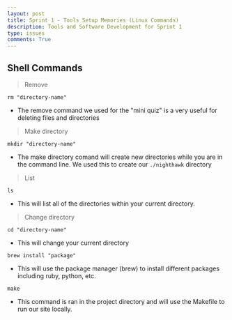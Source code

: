 ```yaml
---
layout: post
title: Sprint 1 - Tools Setup Memories (Linux Commands)
description: Tools and Software Development for Sprint 1
type: issues
comments: True
---
```


## Shell Commands

> Remove

```shell
rm "directory-name"
```

- The remove command we used for the "mini quiz" is a very useful for deleting files and directories

> Make directory

```shell
mkdir "directory-name"
```

- The make directory comand will create new directories while you are in the command line. We used this to create our `./nighthawk` directory

> List

```shell
ls
```

- This will list all of the directories within your current directory.

> Change directory

```shell
cd "directory-name"
```

- This will change your current directory

```shell
brew install "package"
```

- This will use the package manager (brew) to install different packages including ruby, python, etc.

```shell
make
```

- This command is ran in the project directory and will use the Makefile to run our site locally.
